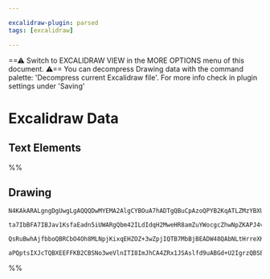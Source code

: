 ```yaml
---

excalidraw-plugin: parsed
tags: [excalidraw]

---
```

==⚠  Switch to EXCALIDRAW VIEW in the MORE OPTIONS menu of this document. ⚠== You can decompress Drawing data with the command palette: 'Decompress current Excalidraw file'. For more info check in plugin settings under 'Saving'


# Excalidraw Data

## Text Elements
%%
## Drawing
```compressed-json
N4KAkARALgngDgUwgLgAQQQDwMYEMA2AlgCYBOuA7hADTgQBuCpAzoQPYB2KqATLZMzYBXUtiRoIACyhQ4zZAHoFAc0JRJQgEYA6bGwC2CgF7N6hbEcK4OCtptbErHALRY8RMpWdx8Q1TdIEfARcZgRmBShcZQUebQB2bQAWGjoghH0EDihmbgBtAF1+CFw4OABlKKhxVFAwSHUMmohiXFIAa1T6hkIECgAhXGx25VJhDmIAYTZ8NlJuCABiADNV

ta7IbBFA7IBJav1KsfaEadn5iUWARgQbm42ILdIdqH2MweHR8amZuYWocgcZhwNpZKAPJ4vN76ABihHw+EqMGCC0EHgh2zB0KObBOAHUSOpuHxwJtMXsDjiTkiURI0SQMc8sQcAErCZSSDjhXJoK78MlMikZADyIOwahg3CuAAZpfzHuTXgcYZwoDDcPp4ZK0ABWeWQ5kZFXZcqEIw1Hhy0kKwVKjIAFSwUAAgkRlFwJMFluD9YrsVFSC7nmwKJI

QsRuBwhAjfbboQBRCbO4Oh8MLNpjKixqEHZOZ+3wZpjIQTB7MbBjBEADW48QAbNLtHrreXK/gAJrcJLxRv1nV1njN7pGNgGbh1br0AhCGpXUkAX2zhv0bJLxC5zB56GLpfloxIpvNxKt3X3xEqCDg3CHkDPAFk2MQEIncJpghG0MsCGE96QSGc/jQCdIH6GYP23ZRNFwAAKHgrniaheHgxC4IQ1BGx1ABKDZIBZBBlGjNoFlISCYJ4ABmOVeEolC

aPQptsIXJcTQBXEEFFKB2CBSNo3weVlnITI8ImJhCA4ZRx1JSAslfd9uABGd+U2IgrzQBSECUiAOA1Gp1M04QoCILl5NIGcmOtOwACsEGwHJym0uAHyfF83wQcCv3wH9rSGTjGHtUd8Ek+oGkLVF0lsricIVZgoAMAtEB4mMpIgWZhjc7gPK84KUtCF0Ir8gLEvwBdwEXOhlnhcJx3nEB5yAA===
```
%%